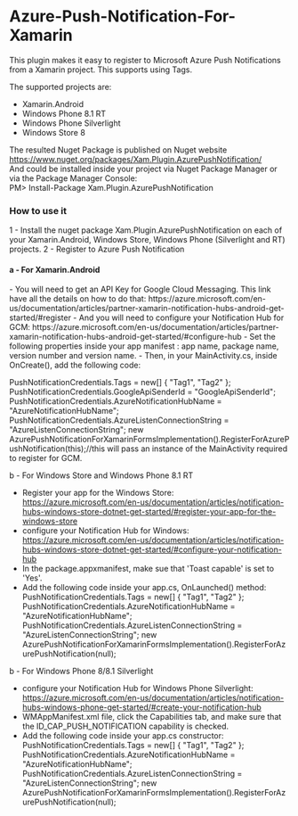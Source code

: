 # Azure-Push-Notification-For-Xamarin

This plugin makes it easy to register to Microsoft Azure Push Notifications from a Xamarin project. This supports using Tags.

The supported projects are:
- Xamarin.Android
- Windows Phone 8.1 RT
- Windows Phone Silverlight
- Windows Store 8

The resulted Nuget Package is published on Nuget website</br>
https://www.nuget.org/packages/Xam.Plugin.AzurePushNotification/</br>
And could be installed inside your project via Nuget Package Manager or via the Package Manager Console:</br>
PM> Install-Package Xam.Plugin.AzurePushNotification</br>

<h3>How to use it</h3>

1 - Install the nuget package Xam.Plugin.AzurePushNotification on each of your Xamarin.Android, Windows Store, Windows Phone (Silverlight and RT) projects.
2 - Register to Azure Push Notification
  <h4>a - For Xamarin.Android</h4>
  - You will need to get an API Key for Google Cloud Messaging. This link have all the details on how to do that:
  https://azure.microsoft.com/en-us/documentation/articles/partner-xamarin-notification-hubs-android-get-started/#register
  - And you will need to configure your Notification Hub for GCM:
  https://azure.microsoft.com/en-us/documentation/articles/partner-xamarin-notification-hubs-android-get-started/#configure-hub
  - Set the following properties inside your app manifest : app name, package name, version number and version name.
  - Then, in your MainActivity.cs, inside OnCreate(), add the following code:
  
  PushNotificationCredentials.Tags = new[] { "Tag1", "Tag2" };
  PushNotificationCredentials.GoogleApiSenderId = "GoogleApiSenderId";
  PushNotificationCredentials.AzureNotificationHubName = "AzureNotificationHubName";
  PushNotificationCredentials.AzureListenConnectionString = "AzureListenConnectionString";
  new AzurePushNotificationForXamarinFormsImplementation().RegisterForAzurePushNotification(this);//this will pass an instance of the MainActivity required to register for GCM.
  
  b - For Windows Store and Windows Phone 8.1 RT
  - Register your app for the Windows Store:
  https://azure.microsoft.com/en-us/documentation/articles/notification-hubs-windows-store-dotnet-get-started/#register-your-app-for-the-windows-store
  - configure your Notification Hub for Windows:
  https://azure.microsoft.com/en-us/documentation/articles/notification-hubs-windows-store-dotnet-get-started/#configure-your-notification-hub
  - In the package.appxmanifest, make sue that 'Toast capable' is set to 'Yes'.
  - Add the following code inside your app.cs, OnLaunched() method:
  PushNotificationCredentials.Tags = new[] { "Tag1", "Tag2" };
  PushNotificationCredentials.AzureNotificationHubName = "AzureNotificationHubName";
  PushNotificationCredentials.AzureListenConnectionString = "AzureListenConnectionString";
  new AzurePushNotificationForXamarinFormsImplementation().RegisterForAzurePushNotification(null);

 b - For Windows Phone 8/8.1 Silverlight
  - configure your Notification Hub for Windows Phone Silverlight:
  https://azure.microsoft.com/en-us/documentation/articles/notification-hubs-windows-phone-get-started/#create-your-notification-hub
  - WMAppManifest.xml file, click the Capabilities tab, and make sure that the ID_CAP_PUSH_NOTIFICATION capability is checked.
  - Add the following code inside your app.cs constructor:
  PushNotificationCredentials.Tags = new[] { "Tag1", "Tag2" };
  PushNotificationCredentials.AzureNotificationHubName = "AzureNotificationHubName";
  PushNotificationCredentials.AzureListenConnectionString = "AzureListenConnectionString";
  new AzurePushNotificationForXamarinFormsImplementation().RegisterForAzurePushNotification(null);

